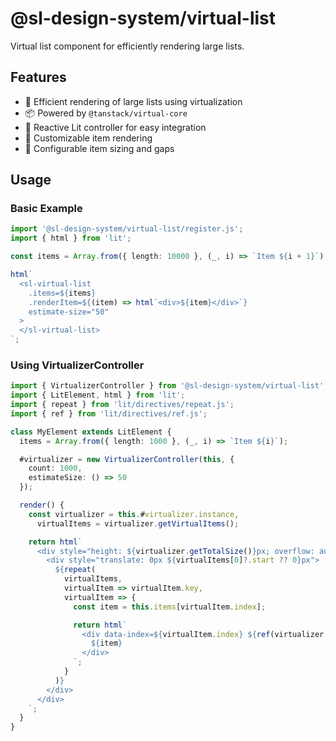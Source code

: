 # @sl-design-system/virtual-list

Virtual list component for efficiently rendering large lists.

## Features

- 🚀 Efficient rendering of large lists using virtualization
- 📦 Powered by `@tanstack/virtual-core`
- 🎯 Reactive Lit controller for easy integration
- 🔧 Customizable item rendering
- 📏 Configurable item sizing and gaps

## Usage

### Basic Example

```typescript
import '@sl-design-system/virtual-list/register.js';
import { html } from 'lit';

const items = Array.from({ length: 10000 }, (_, i) => `Item ${i + 1}`);

html`
  <sl-virtual-list
    .items=${items}
    .renderItem=${(item) => html`<div>${item}</div>`}
    estimate-size="50"
  >
  </sl-virtual-list>
`;
```

### Using VirtualizerController

```typescript
import { VirtualizerController } from '@sl-design-system/virtual-list';
import { LitElement, html } from 'lit';
import { repeat } from 'lit/directives/repeat.js';
import { ref } from 'lit/directives/ref.js';

class MyElement extends LitElement {
  items = Array.from({ length: 1000 }, (_, i) => `Item ${i}`);

  #virtualizer = new VirtualizerController(this, {
    count: 1000,
    estimateSize: () => 50
  });

  render() {
    const virtualizer = this.#virtualizer.instance,
      virtualItems = virtualizer.getVirtualItems();

    return html`
      <div style="height: ${virtualizer.getTotalSize()}px; overflow: auto;">
        <div style="translate: 0px ${virtualItems[0]?.start ?? 0}px">
          ${repeat(
            virtualItems,
            virtualItem => virtualItem.key,
            virtualItem => {
              const item = this.items[virtualItem.index];

              return html`
                <div data-index=${virtualItem.index} ${ref(virtualizer.measureElement)}>
                  ${item}
                </div>
              `;
            }
          )}
        </div>
      </div>
    `;
  }
}
```
